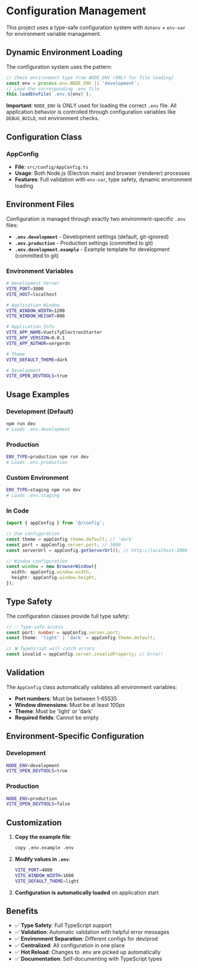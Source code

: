 # Configuration Management

This project uses a type-safe configuration system with `dotenv` + `env-var` for environment variable management.

## Dynamic Environment Loading

The configuration system uses the pattern:
```typescript
// Check environment type from NODE_ENV (ONLY for file loading)
const env = process.env.NODE_ENV || 'development';
// Load the corresponding .env file
this.loadEnvFile(`.env.${env}`);
```

**Important**: `NODE_ENV` is ONLY used for loading the correct `.env` file. All application behavior is controlled through configuration variables like `DEBUG_BUILD`, not environment checks.

## Configuration Class

### AppConfig
- **File**: `src/config/AppConfig.ts`
- **Usage**: Both Node.js (Electron main) and browser (renderer) processes
- **Features**: Full validation with `env-var`, type safety, dynamic environment loading

## Environment Files

Configuration is managed through exactly two environment-specific `.env` files:

- **`.env.development`** - Development settings (default, git-ignored)
- **`.env.production`** - Production settings (committed to git)
- **`.env.development.example`** - Example template for development (committed to git)

### Environment Variables

```bash
# Development Server
VITE_PORT=3000
VITE_HOST=localhost

# Application Window
VITE_WINDOW_WIDTH=1200
VITE_WINDOW_HEIGHT=800

# Application Info
VITE_APP_NAME=VuetifyElectronStarter
VITE_APP_VERSION=0.0.1
VITE_APP_AUTHOR=sergerdn

# Theme
VITE_DEFAULT_THEME=dark

# Development
VITE_OPEN_DEVTOOLS=true
```

## Usage Examples

### Development (Default)
```bash
npm run dev
# Loads .env.development
```

### Production
```bash
ENV_TYPE=production npm run dev
# Loads .env.production
```

### Custom Environment
```bash
ENV_TYPE=staging npm run dev
# Loads .env.staging
```

### In Code
```typescript
import { appConfig } from '@/config';

// Use configuration
const theme = appConfig.theme.default; // 'dark'
const port = appConfig.server.port; // 3000
const serverUrl = appConfig.getServerUrl(); // http://localhost:3000

// Window configuration
const window = new BrowserWindow({
  width: appConfig.window.width,
  height: appConfig.window.height,
});
```

## Type Safety

The configuration classes provide full type safety:

```typescript
// ✅ Type-safe access
const port: number = appConfig.server.port;
const theme: 'light' | 'dark' = appConfig.theme.default;

// ❌ TypeScript will catch errors
const invalid = appConfig.server.invalidProperty; // Error!
```

## Validation

The `AppConfig` class automatically validates all environment variables:

- **Port numbers**: Must be between 1-65535
- **Window dimensions**: Must be at least 100px
- **Theme**: Must be 'light' or 'dark'
- **Required fields**: Cannot be empty

## Environment-Specific Configuration

### Development
```bash
NODE_ENV=development
VITE_OPEN_DEVTOOLS=true
```

### Production
```bash
NODE_ENV=production
VITE_OPEN_DEVTOOLS=false
```

## Customization

1. **Copy the example file**:
   ```bash
   copy .env.example .env
   ```

2. **Modify values in `.env`**:
   ```bash
   VITE_PORT=4000
   VITE_WINDOW_WIDTH=1600
   VITE_DEFAULT_THEME=light
   ```

3. **Configuration is automatically loaded** on application start

## Benefits

- ✅ **Type Safety**: Full TypeScript support
- ✅ **Validation**: Automatic validation with helpful error messages
- ✅ **Environment Separation**: Different configs for dev/prod
- ✅ **Centralized**: All configuration in one place
- ✅ **Hot Reload**: Changes to .env are picked up automatically
- ✅ **Documentation**: Self-documenting with TypeScript types
